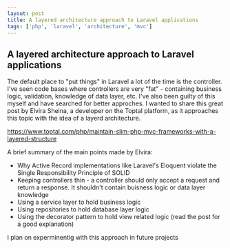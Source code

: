 ```yaml
---
layout: post
title: A layered architecture approach to Laravel applications
tags: ['php', 'laravel', 'architecture', 'mvc']
---
```


## A layered architecture approach to Laravel applications

The default place to "put things" in Laravel a lot of the time is the controller. I've seen code bases where controllers are very "fat" - containing business logic, validation, knowledge of data layer, etc. I've also been guilty of this myself and have searched for better approches. I wanted to share this great post by Elvira Sheina, a developer on the Toptal platform, as it approaches this topic with the idea of a layerd architecture.

https://www.toptal.com/php/maintain-slim-php-mvc-frameworks-with-a-layered-structure

A brief summary of the main points made by Elvira:

- Why Active Record implementations like Laravel's Eloquent violate the Single Responsibility Principle of SOLID
- Keeping controllers thin - a controller should only accept a request and return a response. It shouldn't contain buisness logic or data layer knowledge
- Using a service layer to hold business logic
- Using repositories to hold database layer logic
- Using the decorator pattern to hold view related logic (read the post for a good explanation)

I plan on experminentig with this approach in future projects



